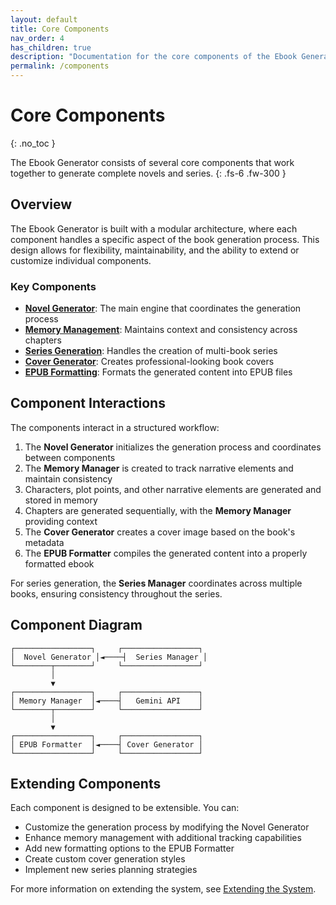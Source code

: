 ```yaml
---
layout: default
title: Core Components
nav_order: 4
has_children: true
description: "Documentation for the core components of the Ebook Generator system"
permalink: /components
---
```


# Core Components
{: .no_toc }

The Ebook Generator consists of several core components that work together to generate complete novels and series.
{: .fs-6 .fw-300 }

## Overview

The Ebook Generator is built with a modular architecture, where each component handles a specific aspect of the book generation process. This design allows for flexibility, maintainability, and the ability to extend or customize individual components.

### Key Components

- **[Novel Generator](./novel-generator.html)**: The main engine that coordinates the generation process
- **[Memory Management](./memory-management.html)**: Maintains context and consistency across chapters
- **[Series Generation](./series-generation.html)**: Handles the creation of multi-book series
- **[Cover Generator](./cover-generator.html)**: Creates professional-looking book covers
- **[EPUB Formatting](./epub-formatting.html)**: Formats the generated content into EPUB files

## Component Interactions

The components interact in a structured workflow:

1. The **Novel Generator** initializes the generation process and coordinates between components
2. The **Memory Manager** is created to track narrative elements and maintain consistency
3. Characters, plot points, and other narrative elements are generated and stored in memory
4. Chapters are generated sequentially, with the **Memory Manager** providing context
5. The **Cover Generator** creates a cover image based on the book's metadata
6. The **EPUB Formatter** compiles the generated content into a properly formatted ebook

For series generation, the **Series Manager** coordinates across multiple books, ensuring consistency throughout the series.

## Component Diagram

```
┌─────────────────┐     ┌─────────────────┐
│  Novel Generator │◄────┤  Series Manager │
└────────┬────────┘     └─────────────────┘
         │
         ▼
┌─────────────────┐     ┌─────────────────┐
│ Memory Manager  │◄────┤   Gemini API    │
└────────┬────────┘     └─────────────────┘
         │
         ▼
┌─────────────────┐     ┌─────────────────┐
│ EPUB Formatter  │◄────┤ Cover Generator │
└─────────────────┘     └─────────────────┘
```

## Extending Components

Each component is designed to be extensible. You can:

- Customize the generation process by modifying the Novel Generator
- Enhance memory management with additional tracking capabilities
- Add new formatting options to the EPUB Formatter
- Create custom cover generation styles
- Implement new series planning strategies

For more information on extending the system, see [Extending the System](../advanced/extending-the-system.html).
